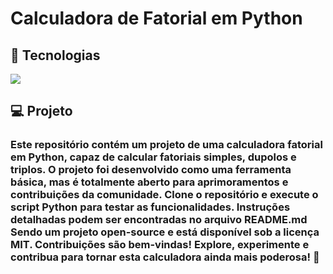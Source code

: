 <p aling="center">
    <h1>Calculadora de Fatorial em Python</h1>
</p>

## 🚀 Tecnologias

<p align="left"> 
 <img src="https://img.shields.io/badge/Python-FFD43B?style=for-the-badge&logo=python&logoColor=blue"/>


## 💻 Projeto

<p align="left"> 
    <h3>Este repositório contém um projeto de uma calculadora fatorial em Python, capaz de calcular fatoriais simples, dupolos e triplos. O projeto foi desenvolvido como uma ferramenta básica, mas é totalmente aberto para aprimoramentos e contribuições da comunidade. 
    Clone o repositório e execute o script Python para testar as funcionalidades. Instruções detalhadas podem ser encontradas no arquivo README.md
    Sendo um projeto open-source e está disponível sob a licença MIT. Contribuições são bem-vindas!
    Explore, experimente e contribua para tornar esta calculadora ainda mais poderosa! 🚀</h3>
</p>

 
